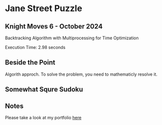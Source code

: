 # Jane Street Puzzle

## Knight Moves 6 - October 2024
Backtracking Algorithm with Multiprocessing for Time Optimization

Execution Time: 2.98 seconds

## Beside the Point
Algorith approch. To solve the problem, you need to mathematicly resolve it. 

## Somewhat Squre Sudoku

## Notes
Please take a look at my portfolio [here](https://www.denny.capital)
